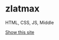 # zlatmax
HTML, CSS, JS, Middle

<a href="https://master--jolly-tiramisu-050440.netlify.app/" target="_blank">Show this site</a>
